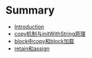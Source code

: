 # Summary

* [Introduction](README.md)
* [copy机制与initWithString原理](copy.md)
* [block中copy和block加载](block.md)
* [retain和assign](retainandassign.md)

